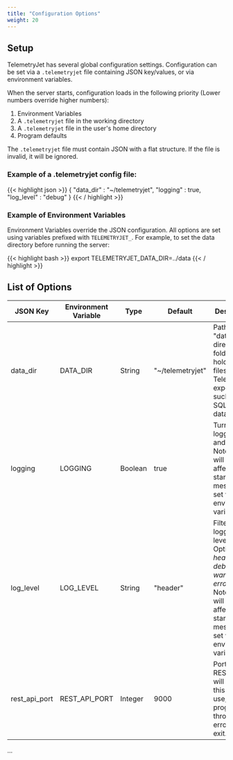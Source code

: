 ```yaml
---
title: "Configuration Options"
weight: 20
---
```


## Setup
TelemetryJet has several global configuration settings. Configuration can be set via a `.telemetryjet` file containing JSON key/values, or via environment variables.

When the server starts, configuration loads in the following priority (Lower numbers override higher numbers):

1. Environment Variables
2. A `.telemetryjet` file in the working directory
3. A `.telemetryjet` file in the user's home directory
4. Program defaults

The `.telemetryjet` file must contain JSON with a flat structure. If the file is invalid, it will be ignored.

### Example of a .telemetryjet config file:

{{< highlight json >}}
{
    "data_dir" : "~/telemetryjet",
    "logging" : true,
    "log_level" : "debug"
}
{{< / highlight >}}

### Example of Environment Variables

Environment Variables override the JSON configuration. All options are set using variables prefixed with `TELEMETRYJET_`. For example, to set the data directory before running the server:

{{< highlight bash >}}
export TELEMETRYJET_DATA_DIR=../data
{{< / highlight >}}

## List of Options

<table class="bp3-html-table bp3-html-table-bordered bp3-small">
  <thead>
    <tr>
      <th>JSON Key</th>
      <th>Environment Variable</th>
      <th>Type</th>
      <th>Default</th>
      <th>Description</th>
    </tr>
  </thead>
  <tbody>
    <tr>
      <td>data_dir</td>
      <td>DATA_DIR</td>
      <td>String</td>
      <td>"~/telemetryjet"</td>
      <td>Path to the "data directory", a folder which holds all the files TelemetryJet exports, such as the SQLite database.</td>
    </tr>
    <tr>
      <td>logging</td>
      <td>LOGGING</td>
      <td>Boolean</td>
      <td>true</td>
      <td>Turns all logging on and off. Note: This will only affect startup log messages if set via environment variable.</td>
    </tr>
    <tr>
      <td>log_level</td>
      <td>LOG_LEVEL</td>
      <td>String</td>
      <td>"header"</td>
      <td>Filters logging by level. Options: <i>header, debug, info, warning, error, none.</i> Note: This will only affect startup log messages if set via environment variable. 
      </td>
    </tr>
    <tr>
      <td>rest_api_port</td>
      <td>REST_API_PORT</td>
      <td>Integer</td>
      <td>9000</td>
      <td>Port that the REST API will run on. If this port is in use, the program will throw an error and exit.
      </td>
    </tr>
  </tbody>
</table>


...